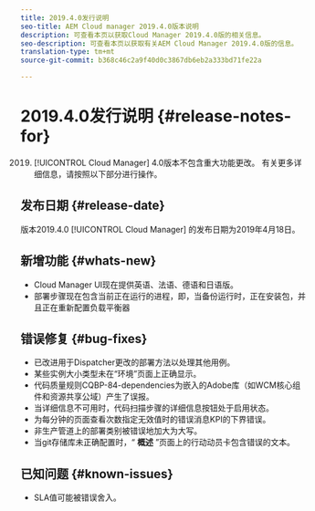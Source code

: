```yaml
---
title: 2019.4.0发行说明
seo-title: AEM Cloud manager 2019.4.0版本说明
description: 可查看本页以获取Cloud Manager 2019.4.0版的相关信息。
seo-description: 可查看本页以获取有关AEM Cloud Manager 2019.4.0版的信息。
translation-type: tm+mt
source-git-commit: b368c46c2a9f40d0c3867db6eb2a333bd71fe22a

---
```



# 2019.4.0发行说明 {#release-notes-for}

2019. [!UICONTROL Cloud Manager] 4.0版本不包含重大功能更改。 有关更多详细信息，请按照以下部分进行操作。

## 发布日期 {#release-date}

版本2019.4.0 [!UICONTROL Cloud Manager] 的发布日期为2019年4月18日。

## 新增功能 {#whats-new}

* Cloud Manager UI现在提供英语、法语、德语和日语版。
* 部署步骤现在包含当前正在运行的进程，即，当备份运行时，正在安装包，并且正在重新配置负载平衡器

## 错误修复 {#bug-fixes}

* 已改进用于Dispatcher更改的部署方法以处理其他用例。
* 某些实例大小类型未在“环境”页面上正确显示。
* 代码质量规则CQBP-84-dependencies为嵌入的Adobe库（如WCM核心组件和资源共享公域）产生了误报。
* 当详细信息不可用时，代码扫描步骤的详细信息按钮处于启用状态。
* 为每分钟的页面查看次数指定无效值时的错误消息KPI的下界错误。
* 非生产管道上的部署类别被错误地加大为大写。
* 当git存储库未正确配置时，“ **概述** ”页面上的行动动员卡包含错误的文本。

## 已知问题 {#known-issues}

* SLA值可能被错误舍入。
